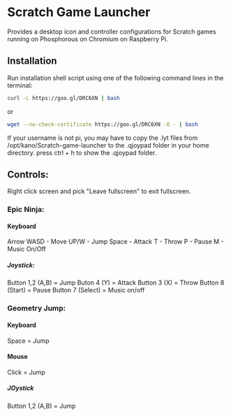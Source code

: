 # Scratch Game Launcher
Provides a desktop icon and controller configurations for Scratch games running on Phosphorous on Chromium on Raspberry Pi.

Installation
------------
Run installation shell script using one of the following command lines in the terminal:

```sh
curl -L https://goo.gl/DRC6XN | bash
```

or

```sh
wget --no-check-certificate https://goo.gl/DRC6XN -O - | bash
```

If your username is not pi, you may have to copy the .lyt files from /opt/kano/Scratch-game-launcher to the .qjoypad folder in your home directory. press ctrl + h to show the .qjoypad folder.

## Controls:
Right click screen and pick "Leave fullscreen" to exit fullscreen.

### Epic Ninja:
#### Keyboard
Arrow WASD - Move
UP/W - Jump
Space - Attack
T - Throw
P - Pause
M - Music On/Off

##### Joystick:
Button 1,2 (A,B) = Jump
Buton 4 (Y) = Attack
Button 3 (X) = Throw
Button 8 (Start) = Pause
Button 7 (Select) = Music on/off

### Geometry Jump:
#### Keyboard
Space = Jump
#### Mouse
Click = Jump
##### JOystick
Button 1,2 (A,B) = Jump

